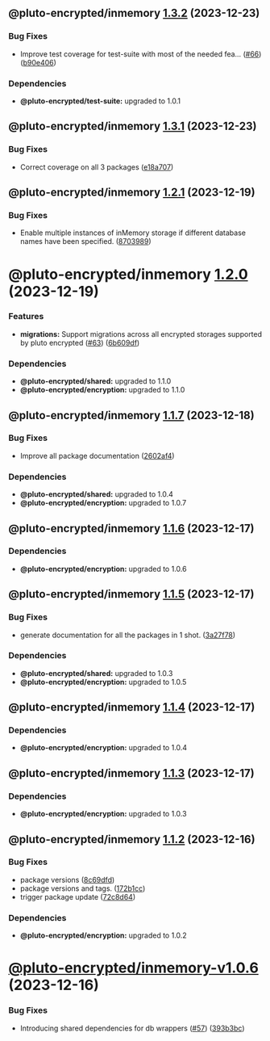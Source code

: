## @pluto-encrypted/inmemory [1.3.2](https://github.com/elribonazo/pluto-encrypted/compare/@pluto-encrypted/inmemory@1.3.1...@pluto-encrypted/inmemory@1.3.2) (2023-12-23)


### Bug Fixes

* Improve test coverage for test-suite with most of the needed fea… ([#66](https://github.com/elribonazo/pluto-encrypted/issues/66)) ([b90e406](https://github.com/elribonazo/pluto-encrypted/commit/b90e40670e82808f38b880456ccc0c5505b48757))





### Dependencies

* **@pluto-encrypted/test-suite:** upgraded to 1.0.1

## @pluto-encrypted/inmemory [1.3.1](https://github.com/elribonazo/pluto-encrypted/compare/@pluto-encrypted/inmemory@1.3.0...@pluto-encrypted/inmemory@1.3.1) (2023-12-23)


### Bug Fixes

* Correct coverage on all 3 packages ([e18a707](https://github.com/elribonazo/pluto-encrypted/commit/e18a707b49784b6eace13aaa69e8d4fd4526626b))

## @pluto-encrypted/inmemory [1.2.1](https://github.com/elribonazo/pluto-encrypted/compare/@pluto-encrypted/inmemory@1.2.0...@pluto-encrypted/inmemory@1.2.1) (2023-12-19)


### Bug Fixes

* Enable multiple instances of inMemory storage if different database names have been specified. ([8703989](https://github.com/elribonazo/pluto-encrypted/commit/8703989abb419409867593f8361bd7bba853319f))

# @pluto-encrypted/inmemory [1.2.0](https://github.com/elribonazo/pluto-encrypted/compare/@pluto-encrypted/inmemory@1.1.7...@pluto-encrypted/inmemory@1.2.0) (2023-12-19)


### Features

* **migrations:** Support migrations across all encrypted storages supported by pluto encrypted ([#63](https://github.com/elribonazo/pluto-encrypted/issues/63)) ([6b609df](https://github.com/elribonazo/pluto-encrypted/commit/6b609df8cf893a269fc0c1f8026db0caa6098ac5))





### Dependencies

* **@pluto-encrypted/shared:** upgraded to 1.1.0
* **@pluto-encrypted/encryption:** upgraded to 1.1.0

## @pluto-encrypted/inmemory [1.1.7](https://github.com/elribonazo/pluto-encrypted/compare/@pluto-encrypted/inmemory@1.1.6...@pluto-encrypted/inmemory@1.1.7) (2023-12-18)


### Bug Fixes

* Improve all package documentation ([2602af4](https://github.com/elribonazo/pluto-encrypted/commit/2602af4f37f97eb2f70d39d79eb3c3e715e7cead))





### Dependencies

* **@pluto-encrypted/shared:** upgraded to 1.0.4
* **@pluto-encrypted/encryption:** upgraded to 1.0.7

## @pluto-encrypted/inmemory [1.1.6](https://github.com/elribonazo/pluto-encrypted/compare/@pluto-encrypted/inmemory@1.1.5...@pluto-encrypted/inmemory@1.1.6) (2023-12-17)





### Dependencies

* **@pluto-encrypted/encryption:** upgraded to 1.0.6

## @pluto-encrypted/inmemory [1.1.5](https://github.com/elribonazo/pluto-encrypted/compare/@pluto-encrypted/inmemory@1.1.4...@pluto-encrypted/inmemory@1.1.5) (2023-12-17)


### Bug Fixes

* generate documentation for all the packages in 1 shot. ([3a27f78](https://github.com/elribonazo/pluto-encrypted/commit/3a27f78d122855a353efe814fdb7e48e0222ade2))





### Dependencies

* **@pluto-encrypted/shared:** upgraded to 1.0.3
* **@pluto-encrypted/encryption:** upgraded to 1.0.5

## @pluto-encrypted/inmemory [1.1.4](https://github.com/elribonazo/pluto-encrypted/compare/@pluto-encrypted/inmemory@1.1.3...@pluto-encrypted/inmemory@1.1.4) (2023-12-17)





### Dependencies

* **@pluto-encrypted/encryption:** upgraded to 1.0.4

## @pluto-encrypted/inmemory [1.1.3](https://github.com/elribonazo/pluto-encrypted/compare/@pluto-encrypted/inmemory@1.1.2...@pluto-encrypted/inmemory@1.1.3) (2023-12-17)





### Dependencies

* **@pluto-encrypted/encryption:** upgraded to 1.0.3

## @pluto-encrypted/inmemory [1.1.2](https://github.com/elribonazo/pluto-encrypted/compare/@pluto-encrypted/inmemory@1.1.1...@pluto-encrypted/inmemory@1.1.2) (2023-12-16)


### Bug Fixes

* package versions ([8c69dfd](https://github.com/elribonazo/pluto-encrypted/commit/8c69dfd143c5db3fd174557a4bc92394bd503b86))
* package versions and tags. ([172b1cc](https://github.com/elribonazo/pluto-encrypted/commit/172b1cc803e18b4967571349db8728cb33bbb35c))
* trigger package update ([72c8d64](https://github.com/elribonazo/pluto-encrypted/commit/72c8d645db13000945b438cb223728c55f910433))





### Dependencies

* **@pluto-encrypted/encryption:** upgraded to 1.0.2

# [@pluto-encrypted/inmemory-v1.0.6](https://github.com/elribonazo/pluto-encrypted/compare/@pluto-encrypted/inmemory-v1.0.5...@pluto-encrypted/inmemory-v1.0.6) (2023-12-16)


### Bug Fixes

* Introducing shared dependencies for db wrappers ([#57](https://github.com/elribonazo/pluto-encrypted/issues/57)) ([393b3bc](https://github.com/elribonazo/pluto-encrypted/commit/393b3bc2cbd811bf45fca7f67bb6704c617ed504))
